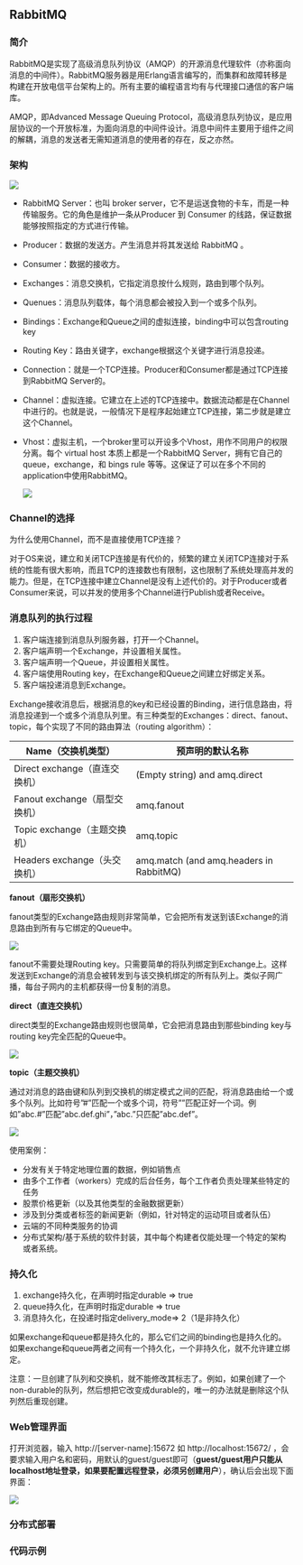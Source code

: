 ## RabbitMQ

### 简介

RabbitMQ是实现了高级消息队列协议（AMQP）的开源消息代理软件（亦称面向消息的中间件）。RabbitMQ服务器是用Erlang语言编写的，而集群和故障转移是构建在开放电信平台架构上的。所有主要的编程语言均有与代理接口通信的客户端库。

AMQP，即Advanced Message Queuing Protocol，高级消息队列协议，是应用层协议的一个开放标准，为面向消息的中间件设计。消息中间件主要用于组件之间的解耦，消息的发送者无需知道消息的使用者的存在，反之亦然。

### 架构

<div>
    <image src="res/img/1.png"></image>
</div>

- RabbitMQ Server：也叫 broker server，它不是运送食物的卡车，而是一种传输服务。它的角色是维护一条从Producer 到 Consumer 的线路，保证数据能够按照指定的方式进行传输。

- Producer：数据的发送方。产生消息并将其发送给 RabbitMQ 。

- Consumer：数据的接收方。

- Exchanges：消息交换机，它指定消息按什么规则，路由到哪个队列。

- Quenues：消息队列载体，每个消息都会被投入到一个或多个队列。

- Bindings：Exchange和Queue之间的虚拟连接，binding中可以包含routing key

- Routing Key：路由关键字，exchange根据这个关键字进行消息投递。

- Connection：就是一个TCP连接。Producer和Consumer都是通过TCP连接到RabbitMQ Server的。

- Channel：虚拟连接。它建立在上述的TCP连接中。数据流动都是在Channel中进行的。也就是说，一般情况下是程序起始建立TCP连接，第二步就是建立这个Channel。

- Vhost：虚拟主机，一个broker里可以开设多个Vhost，用作不同用户的权限分离。每个 virtual host 本质上都是一个RabbitMQ Server，拥有它自己的queue，exchange，和 bings rule 等等。这保证了可以在多个不同的application中使用RabbitMQ。

  <div>
      <image src="res/img/vhost.png"></image>
  </div>

### Channel的选择

为什么使用Channel，而不是直接使用TCP连接？

对于OS来说，建立和关闭TCP连接是有代价的，频繁的建立关闭TCP连接对于系统的性能有很大影响，而且TCP的连接数也有限制，这也限制了系统处理高并发的能力。但是，在TCP连接中建立Channel是没有上述代价的。对于Producer或者Consumer来说，可以并发的使用多个Channel进行Publish或者Receive。

### 消息队列的执行过程

1. 客户端连接到消息队列服务器，打开一个Channel。
2. 客户端声明一个Exchange，并设置相关属性。
3. 客户端声明一个Queue，并设置相关属性。
4. 客户端使用Routing key，在Exchange和Queue之间建立好绑定关系。
5. 客户端投递消息到Exchange。

Exchange接收消息后，根据消息的key和已经设置的Binding，进行信息路由，将消息投递到一个或多个消息队列里。有三种类型的Exchanges：direct、fanout、topic，每个实现了不同的路由算法（routing algorithm）：

| Name（交换机类型）            | 预声明的默认名称                        |
| ----------------------------- | --------------------------------------- |
| Direct exchange（直连交换机） | (Empty string) and amq.direct           |
| Fanout exchange（扇型交换机） | amq.fanout                              |
| Topic exchange（主题交换机）  | amq.topic                               |
| Headers exchange（头交换机）  | amq.match (and amq.headers in RabbitMQ) |

**fanout（扇形交换机）**

fanout类型的Exchange路由规则非常简单，它会把所有发送到该Exchange的消息路由到所有与它绑定的Queue中。

<div>
    <image src="res/img/fanout.png"></image>
</div>

fanout不需要处理Routing key。只需要简单的将队列绑定到Exchange上。这样发送到Exchange的消息会被转发到与该交换机绑定的所有队列上。类似子网广播，每台子网内的主机都获得一份复制的消息。

**direct（直连交换机）**

direct类型的Exchange路由规则也很简单，它会把消息路由到那些binding key与routing key完全匹配的Queue中。

<div>
    <image src="res/img/direct.png"></image>
</div>



**topic（主题交换机）**

通过对消息的路由键和队列到交换机的绑定模式之间的匹配，将消息路由给一个或多个队列。比如符号”#”匹配一个或多个词，符号””匹配正好一个词。例如”abc.#”匹配”abc.def.ghi”，”abc.”只匹配”abc.def”。

<div>
    <image src="res/img/topic.png"></image>
</div>

使用案例：

- 分发有关于特定地理位置的数据，例如销售点
- 由多个工作者（workers）完成的后台任务，每个工作者负责处理某些特定的任务
- 股票价格更新（以及其他类型的金融数据更新）
- 涉及到分类或者标签的新闻更新（例如，针对特定的运动项目或者队伍）
- 云端的不同种类服务的协调
- 分布式架构/基于系统的软件封装，其中每个构建者仅能处理一个特定的架构或者系统。

### 持久化

1. exchange持久化，在声明时指定durable => true
2. queue持久化，在声明时指定durable => true
3. 消息持久化，在投递时指定delivery_mode=> 2（1是非持久化）

如果exchange和queue都是持久化的，那么它们之间的binding也是持久化的。如果exchange和queue两者之间有一个持久化，一个非持久化，就不允许建立绑定。

注意：一旦创建了队列和交换机，就不能修改其标志了。例如，如果创建了一个non-durable的队列，然后想把它改变成durable的，唯一的办法就是删除这个队列然后重现创建。

### Web管理界面

打开浏览器，输入 http://[server-name\]:15672 如 http://localhost:15672/  ，会要求输入用户名和密码，用默认的guest/guest即可（**guest/guest用户只能从localhost地址登录，如果要配置远程登录，必须另创建用户**），确认后会出现下面界面：

<div>
    <image src="res/img/webmgr.png"></image>
</div>



### 分布式部署



### 代码示例
